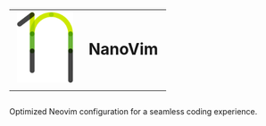 <h1 align="center">
    <table border="0">
      <tr>
        <td border="0"><img src="/images/nanovim_logo.svg" alt="Your Image Description" width="100"/></td>
        <td border="0" style="text-align: left; vertical-align: middle; border: none!important;">NanoVim</td>
      </tr>
    </table>
</h1>

Optimized Neovim configuration for a seamless coding experience. 

